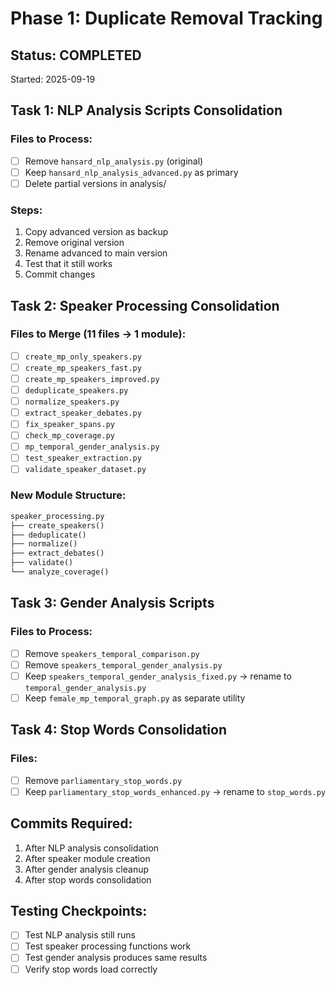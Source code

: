 # Phase 1: Duplicate Removal Tracking

## Status: COMPLETED
Started: 2025-09-19

## Task 1: NLP Analysis Scripts Consolidation

### Files to Process:
- [ ] Remove `hansard_nlp_analysis.py` (original)
- [ ] Keep `hansard_nlp_analysis_advanced.py` as primary
- [ ] Delete partial versions in analysis/

### Steps:
1. Copy advanced version as backup
2. Remove original version
3. Rename advanced to main version
4. Test that it still works
5. Commit changes

## Task 2: Speaker Processing Consolidation

### Files to Merge (11 files → 1 module):
- [ ] `create_mp_only_speakers.py`
- [ ] `create_mp_speakers_fast.py`
- [ ] `create_mp_speakers_improved.py`
- [ ] `deduplicate_speakers.py`
- [ ] `normalize_speakers.py`
- [ ] `extract_speaker_debates.py`
- [ ] `fix_speaker_spans.py`
- [ ] `check_mp_coverage.py`
- [ ] `mp_temporal_gender_analysis.py`
- [ ] `test_speaker_extraction.py`
- [ ] `validate_speaker_dataset.py`

### New Module Structure:
```python
speaker_processing.py
├── create_speakers()
├── deduplicate()
├── normalize()
├── extract_debates()
├── validate()
└── analyze_coverage()
```

## Task 3: Gender Analysis Scripts

### Files to Process:
- [ ] Remove `speakers_temporal_comparison.py`
- [ ] Remove `speakers_temporal_gender_analysis.py`
- [ ] Keep `speakers_temporal_gender_analysis_fixed.py` → rename to `temporal_gender_analysis.py`
- [ ] Keep `female_mp_temporal_graph.py` as separate utility

## Task 4: Stop Words Consolidation

### Files:
- [ ] Remove `parliamentary_stop_words.py`
- [ ] Keep `parliamentary_stop_words_enhanced.py` → rename to `stop_words.py`

## Commits Required:
1. After NLP analysis consolidation
2. After speaker module creation
3. After gender analysis cleanup
4. After stop words consolidation

## Testing Checkpoints:
- [ ] Test NLP analysis still runs
- [ ] Test speaker processing functions work
- [ ] Test gender analysis produces same results
- [ ] Verify stop words load correctly